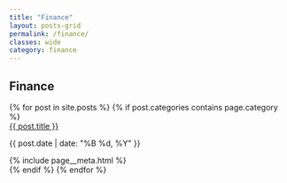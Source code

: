 ```yaml
---
title: "Finance"
layout: posts-grid
permalink: /finance/
classes: wide
category: finance
---
```


<section>
    <h1>Finance</h1>
    <section class="section__grid">
        {% for post in site.posts %}
            {% if post.categories contains page.category %}
                <article class="article__grid">
                    <a href="{{ post.url | relative_url }}">{{ post.title }}</a>
                    <div>
                        <p>{{ post.date | date: "%B %d, %Y" }}</p>
                        {% include page__meta.html %}
                    </div>
                </article>
            {% endif %}
        {% endfor %}
    </section>
</section>
